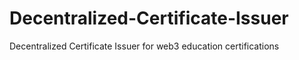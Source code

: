 # Decentralized-Certificate-Issuer
Decentralized Certificate Issuer for web3 education certifications
